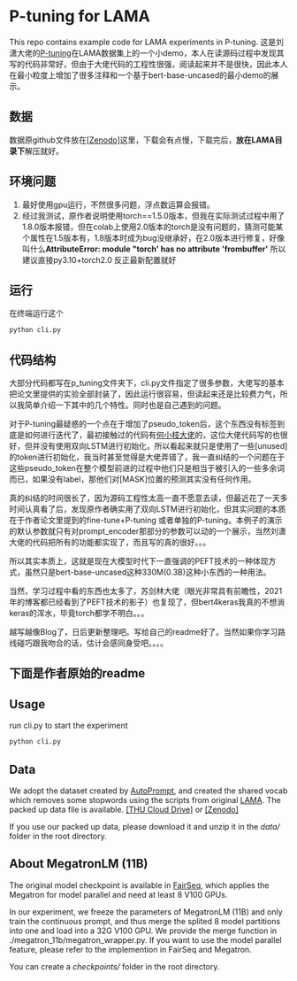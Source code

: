 # P-tuning for LAMA

This repo contains example code for LAMA experiments in P-tuning.
这是刘潇大佬的[P-tuning](https://github.com/THUDM/P-tuning)在LAMA数据集上的一个小demo，本人在读源码过程中发现其写的代码非常好，但由于大佬代码的工程性很强，阅读起来并不是很快，因此本人在最小粒度上增加了很多注释和一个基于bert-base-uncased的最小demo的展示。

## 数据

数据原github文件放在[[Zenodo]](https://zenodo.org/record/5578210/files/P-tune_LAMA.tar.gz?download=1)这里，下载会有点慢，下载完后，**放在LAMA目录下**解压就好。
## 环境问题
1. 最好使用gpu运行，不然很多问题，浮点数运算会报错。
2. 经过我测试，原作者说明使用torch==1.5.0版本，但我在实际测试过程中用了1.8.0版本报错，但在colab上使用2.0版本的torch是没有问题的，猜测可能某个属性在1.5版本有，1.8版本时成为bug没继承好，在2.0版本进行修复，好像叫什么**AttributeError: module "torch' has no attribute 'frombuffer'**
所以建议直接py3.10+torch2.0 反正最新配置就好



## 运行

在终端运行这个

```bash
python cli.py
```

## 代码结构

大部分代码都写在p_tuning文件夹下，cli.py文件指定了很多参数，大佬写的基本把论文里提供的实验全部封装了，因此运行很容易，但读起来还是比较费力气，所以我简单介绍一下其中的几个特性。同时也是自己遇到的问题。

对于P-tuning最疑惑的一个点在于增加了pseudo_token后，这个东西没有标签到底是如何进行迭代了，最初接触过的代码有[何小枝大佬](https://github.com/HarderThenHarder/transformers_tasks/tree/main/prompt_tasks/p-tuning)的，这位大佬代码写的也很好，但并没有使用双向LSTM进行初始化，所以看起来就只是使用了一些[unused]的token进行初始化，我当时甚至觉得是大佬弄错了，我一直纠结的一个问题在于这些pseudo_token在整个模型前进的过程中他们只是相当于被引入的一些多余词而已，如果没有label，那他们对[MASK]位置的预测其实没有任何作用。

真的纠结的时间很长了，因为源码工程性太高一直不愿意去读，但最近花了一天多时间认真看了后，发现原作者确实用了双向LSTM进行初始化，但其实问题的本质在于作者论文里提到的fine-tune+P-tuning 或者单独的P-tuning。本例子的演示的默认参数就只有对prompt_encoder那部分的参数可以动的一个展示，当然刘潇大佬的代码把所有的功能都实现了，而且写的真的很好。。。

所以其实本质上，这就是现在大模型时代下一直强调的PEFT技术的一种体现方式，虽然只是bert-base-uncased这种330M(0.3B)这种小东西的一种用法。

当然，学习过程中看的东西也太多了，苏剑林大佬（眼光非常具有前瞻性，2021年的博客都已经看到了PEFT技术的影子）也复现了，但bert4keras我真的不想淌keras的浑水，毕竟torch都学不明白。。。

越写越像Blog了，日后更新整理吧。写给自己的readme好了。当然如果你学习路线碰巧跟我吻合的话，估计会感同身受吧。。。。

## 下面是作者原始的readme


## Usage

run cli.py to start the experiment

```bash
python cli.py
```

## Data

We adopt the dataset created by [AutoPrompt](https://github.com/ucinlp/autoprompt), and created the shared vocab which removes 
some stopwords using the scripts from original [LAMA](https://github.com/facebookresearch/LAMA). The packed up data file is available. 
[[THU Cloud Drive]](https://cloud.tsinghua.edu.cn/f/21b9dcf05cc44adfad25/?dl=1) or [[Zenodo]](https://zenodo.org/record/5578210/files/P-tune_LAMA.tar.gz?download=1)

If you use our packed up data, please download it and unzip it in the *data/* folder in the root directory.

## About MegatronLM (11B)

The original model checkpoint is available in [FairSeq](https://github.com/pytorch/fairseq/tree/master/examples/megatron_11b), 
which applies the Megatron for model parallel and need at least 8 V100 GPUs. 

In our experiment, we freeze the parameters of MegatronLM (11B) and only train the continuous prompt, and thus merge the 
splited 8 model partitions into one and load into a 32G V100 GPU. We provide the merge function in ./megatron_11b/megatron_wrapper.py. 
If you want to use the model parallel feature, please refer to the implemention in FairSeq and Megatron.

You can create a *checkpoints/* folder in the root directory.